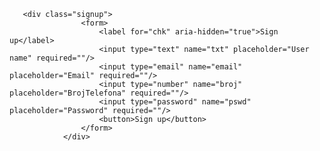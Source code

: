        <div class="signup">
                    <form>
                        <label for="chk" aria-hidden="true">Sign up</label>
                        <input type="text" name="txt" placeholder="User name" required=""/>
                        <input type="email" name="email" placeholder="Email" required=""/>
                        <input type="number" name="broj" placeholder="BrojTelefona" required=""/>
                        <input type="password" name="pswd" placeholder="Password" required=""/>
                        <button>Sign up</button>
                    </form>
                </div>



